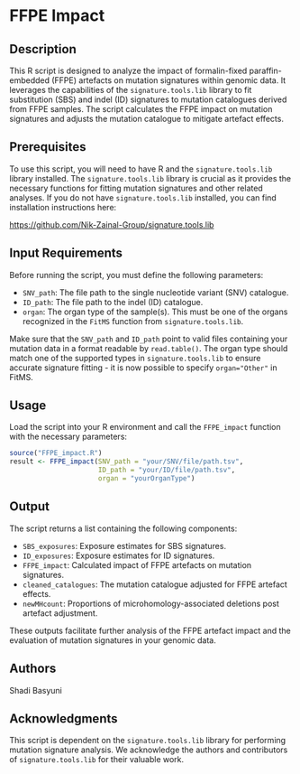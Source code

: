 # FFPE Impact

## Description
This R script is designed to analyze the impact of formalin-fixed paraffin-embedded (FFPE) artefacts on mutation signatures within genomic data. It leverages the capabilities of the `signature.tools.lib` library to fit substitution (SBS) and indel (ID) signatures to mutation catalogues derived from FFPE samples. The script calculates the FFPE impact on mutation signatures and adjusts the mutation catalogue to mitigate artefact effects.

## Prerequisites
To use this script, you will need to have R and the `signature.tools.lib` library installed. The `signature.tools.lib` library is crucial as it provides the necessary functions for fitting mutation signatures and other related analyses. If you do not have `signature.tools.lib` installed, you can find installation instructions here:

https://github.com/Nik-Zainal-Group/signature.tools.lib

## Input Requirements

Before running the script, you must define the following parameters:

- `SNV_path`: The file path to the single nucleotide variant (SNV) catalogue.
- `ID_path`: The file path to the indel (ID) catalogue.
- `organ`: The organ type of the sample(s). This must be one of the organs recognized in the `FitMS` function from `signature.tools.lib`.

Make sure that the `SNV_path` and `ID_path` point to valid files containing your mutation data in a format readable by `read.table()`. The organ type should match one of the supported types in `signature.tools.lib` to ensure accurate signature fitting - it is now possible to specify ```organ="Other"``` in FitMS.

## Usage

Load the script into your R environment and call the `FFPE_impact` function with the necessary parameters:

```R
source("FFPE_impact.R")
result <- FFPE_impact(SNV_path = "your/SNV/file/path.tsv",
                      ID_path = "your/ID/file/path.tsv",
                      organ = "yourOrganType")
```

## Output

The script returns a list containing the following components:

- `SBS_exposures`: Exposure estimates for SBS signatures.
- `ID_exposures`: Exposure estimates for ID signatures.
- `FFPE_impact`: Calculated impact of FFPE artefacts on mutation signatures.
- `cleaned_catalogues`: The mutation catalogue adjusted for FFPE artefact effects.
- `newMHcount`: Proportions of microhomology-associated deletions post artefact adjustment.

These outputs facilitate further analysis of the FFPE artefact impact and the evaluation of mutation signatures in your genomic data.

## Authors

Shadi Basyuni

## Acknowledgments

This script is dependent on the `signature.tools.lib` library for performing mutation signature analysis. We acknowledge the authors and contributors of `signature.tools.lib` for their valuable work.
